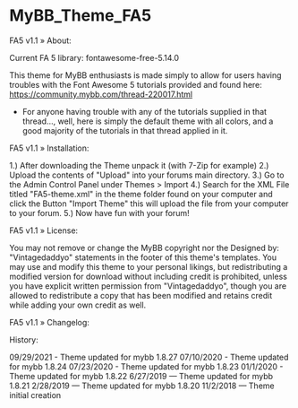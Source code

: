 # MyBB_Theme_FA5

FA5 v1.1
» About:

Current FA 5 library: fontawesome-free-5.14.0

This theme for MyBB enthusiasts is made simply to allow for users having troubles with the Font Awesome 5 tutorials provided and found here: https://community.mybb.com/thread-220017.html


* For anyone having trouble with any of the tutorials supplied in that thread..., well, here is simply the default theme with all colors, and a good majority of the tutorials in that thread applied in it.

FA5 v1.1
» Installation:

1.) After downloading the Theme unpack it (with 7-Zip for example)
2.) Upload the contents of "Upload" into your forums main directory.
3.) Go to the Admin Control Panel under Themes > Import
4.) Search for the XML File titled "FA5-theme.xml" in the theme folder found on your computer and click the Button "Import Theme" this will upload the file from your computer to your forum.
5.) Now have fun with your forum!

FA5 v1.1
» License:


You may not remove or change the MyBB copyright nor the Designed by: "Vintagedaddyo" statements in the footer of this theme's templates. You may use and modify this theme to your personal likings, but redistributing a modified version for download without including credit is prohibited, unless you have explicit written permission from "Vintagedaddyo", though you are allowed to redistribute a copy that has been modified and retains credit while adding your own credit as well.


FA5 v1.1
» Changelog:

History:

09/29/2021 - Theme updated for mybb 1.8.27
07/10/2020 - Theme updated for mybb 1.8.24
07/23/2020 - Theme updated for mybb 1.8.23
01/1/2020 - Theme updated for mybb 1.8.22
6/27/2019 — Theme updated for mybb 1.8.21
2/28/2019 — Theme updated for mybb 1.8.20
11/2/2018 — Theme initial creation
